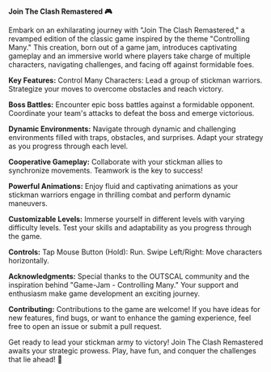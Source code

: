 **Join The Clash Remastered 🎮**

Embark on an exhilarating journey with "Join The Clash Remastered," a revamped edition of the classic game inspired by the theme "Controlling Many." This creation, born out of a game jam, introduces captivating gameplay and an immersive world where players take charge of multiple characters, navigating challenges, and facing off against formidable foes.

**Key Features:**
Control Many Characters:
Lead a group of stickman warriors. Strategize your moves to overcome obstacles and reach victory.

**Boss Battles:**
Encounter epic boss battles against a formidable opponent. Coordinate your team's attacks to defeat the boss and emerge victorious.

**Dynamic Environments:**
Navigate through dynamic and challenging environments filled with traps, obstacles, and surprises. Adapt your strategy as you progress through each level.

**Cooperative Gameplay:**
Collaborate with your stickman allies to synchronize movements. Teamwork is the key to success!

**Powerful Animations:**
Enjoy fluid and captivating animations as your stickman warriors engage in thrilling combat and perform dynamic maneuvers.

**Customizable Levels:**
Immerse yourself in different levels with varying difficulty levels. Test your skills and adaptability as you progress through the game.

**Controls:**
Tap Mouse Button (Hold): Run.
Swipe Left/Right: Move characters horizontally.

**Acknowledgments:**
Special thanks to the OUTSCAL community and the inspiration behind "Game-Jam - Controlling Many." Your support and enthusiasm make game development an exciting journey.

**Contributing:**
Contributions to the game are welcome! If you have ideas for new features, find bugs, or want to enhance the gaming experience, feel free to open an issue or submit a pull request.

Get ready to lead your stickman army to victory! Join The Clash Remastered awaits your strategic prowess. Play, have fun, and conquer the challenges that lie ahead! 🚀
